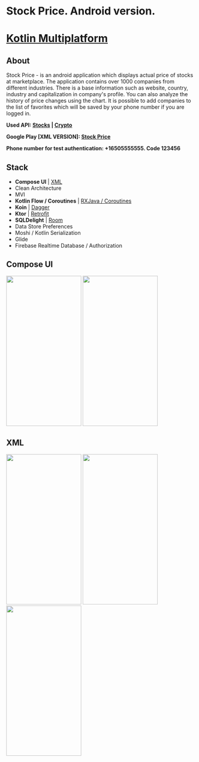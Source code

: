 # Stock Price. Android version.
# [Kotlin Multiplatform](https://github.com/NichitaFerelin/Stock_Price)

## About
Stock Price - is an android application which displays actual price of stocks at marketplace. The application contains over 1000 companies from different industries. There is a base information such as website, country, industry and capitalization in company's profile. You can also analyze the history of price changes using the chart. It is possible to add companies to the list of favorites which will be saved by your phone number if you are logged in. 

**Used API: [Stocks](https://finnhub.io/) | [Crypto](https://nomics.com/docs/)**

**Google Play [XML VERSION]: [Stock Price](https://play.google.com/store/apps/details?id=com.ferelin.stockprice)**

**Phone number for test authentication: +16505555555. Code 123456**


## Stack
- **Compose UI** | [XML](https://github.com/NichitaFerelin/Android_Stock_Price/tree/xml)
- Clean Architecture
- MVI
- **Kotlin Flow / Coroutines** | [RXJava / Coroutines](https://github.com/NichitaFerelin/Android_Stock_Price/tree/rx_java_as_data_stream_instead_of_kotlin_flow)
- **Koin** | [Dagger](https://github.com/NichitaFerelin/Android_Stock_Price/tree/retrofit_dagger2_room)
- **Ktor** | [Retrofit](https://github.com/NichitaFerelin/Android_Stock_Price/tree/retrofit_dagger2_room)
- **SQLDelight** | [Room](https://github.com/NichitaFerelin/Android_Stock_Price/tree/retrofit_dagger2_room)
- Data Store Preferences
- Moshi / Kotlin Serialization
- Glide
- Firebase Realtime Database / Authorization


## Compose UI
<p float="middle">
<img src="https://github.com/NikitaFerelin/Android_Stock_Price/blob/master/dev-preview/Preview_1.gif" height="400" width = "200"/>
<img src="https://github.com/NikitaFerelin/Android_Stock_Price/blob/master/dev-preview/Preview_2.gif" height="400" width = "200"/>
</p>

## XML
<p float="middle">
<img src="https://github.com/NikitaFerelin/Android_Stock_Price/blob/master/dev-preview/XML_preview_1.gif" height="400" width = "200"/>
  <img src="https://github.com/NikitaFerelin/Android_Stock_Price/blob/master/dev-preview/XML_preview_2.gif" height="400" width = "200"/>
  <img src="https://github.com/NikitaFerelin/Android_Stock_Price/blob/master/dev-preview/XML_preview_3.gif" height="400" width = "200"/>
</p>
